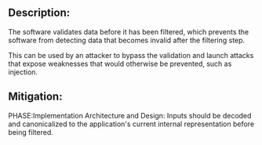 ## Description:

The software validates data before it has been filtered, which prevents the software from detecting data that becomes invalid after the filtering step.

This can be used by an attacker to bypass the validation and launch attacks that expose weaknesses that would otherwise be prevented, such as injection.

## Mitigation:


PHASE:Implementation Architecture and Design:
Inputs should be decoded and canonicalized to the application's current internal representation before being filtered.

